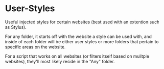 # User-Styles
Useful injected styles for certain websites (best used with an extention such as Stylus).

For any folder, it starts off with the website a style can be used with, and inside of each folder will be either user styles or more folders that pertain to specific areas on the website.

For a script that works on all websites (or filters itself based on mulitple websites), they'll most likely reside in the "Any" folder.
